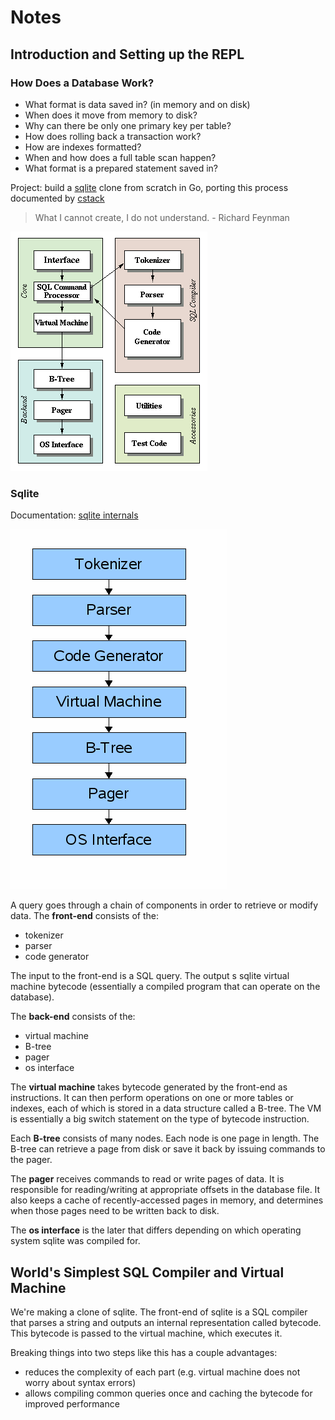 # Notes

## Introduction and Setting up the REPL

### How Does a Database Work?

- What format is data saved in? (in memory and on disk)
- When does it move from memory to disk?
- Why can there be only one primary key per table?
- How does rolling back a transaction work?
- How are indexes formatted?
- When and how does a full table scan happen?
- What format is a prepared statement saved in?

Project: build a [sqlite](https://www.sqlite.org/arch.html) clone from scratch in Go, porting this process documented by [cstack](https://cstack.github.io/db_tutorial/)

> What I cannot create, I do not understand. - Richard Feynman

![](assets/arch2.gif)

### Sqlite

Documentation: [sqlite internals](https://www.sqlite.org/arch.html)

![](assets/arch1.gif)

A query goes through a chain of components in order to retrieve or modify data. The **front-end** consists of the:

- tokenizer
- parser
- code generator

The input to the front-end is a SQL query. The output s sqlite virtual machine bytecode (essentially a compiled program that can operate on the database).

The **back-end** consists of the:

- virtual machine
- B-tree
- pager
- os interface

The **virtual machine** takes bytecode generated by the front-end as instructions. It can then perform operations on one or more tables or indexes, each of which is stored in a data structure called a B-tree. The VM is essentially a big switch statement on the type of bytecode instruction.

Each **B-tree** consists of many nodes. Each node is one page in length. The B-tree can retrieve a page from disk or save it back by issuing commands to the pager.

The **pager** receives commands to read or write pages of data. It is responsible for reading/writing at appropriate offsets in the database file. It also keeps a cache of recently-accessed pages in memory, and determines when those pages need to be written back to disk.

The **os interface** is the later that differs depending on which operating system sqlite was compiled for.

## World's Simplest SQL Compiler and Virtual Machine

We're making a clone of sqlite. The front-end of sqlite is a SQL compiler that parses a string and outputs an internal representation called bytecode. This bytecode is passed to the virtual machine, which executes it.

Breaking things into two steps like this has a couple advantages:

- reduces the complexity of each part (e.g. virtual machine does not worry about syntax errors)
- allows compiling common queries once and caching the bytecode for improved performance
